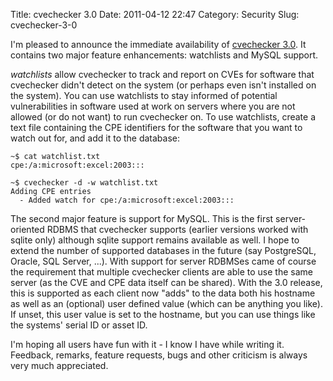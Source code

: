 Title: cvechecker 3.0
Date: 2011-04-12 22:47
Category: Security
Slug: cvechecker-3-0

I'm pleased to announce the immediate availability of [cvechecker
3.0](http://cvechecker.sourceforge.net). It contains two major feature
enhancements: watchlists and MySQL support.

*watchlists* allow cvechecker to track and report on CVEs for software
that cvechecker didn't detect on the system (or perhaps even isn't
installed on the system). You can use watchlists to stay informed of
potential vulnerabilities in software used at work on servers where you
are not allowed (or do not want) to run cvechecker on. To use
watchlists, create a text file containing the CPE identifiers for the
software that you want to watch out for, and add it to the database:

    ~$ cat watchlist.txt
    cpe:/a:microsoft:excel:2003:::

    ~$ cvechecker -d -w watchlist.txt
    Adding CPE entries
      - Added watch for cpe:/a:microsoft:excel:2003:::

The second major feature is support for MySQL. This is the first
server-oriented RDBMS that cvechecker supports (earlier versions worked
with sqlite only) although sqlite support remains available as well. I
hope to extend the number of supported databases in the future (say
PostgreSQL, Oracle, SQL Server, ...). With support for server RDBMSes
came of course the requirement that multiple cvechecker clients are able
to use the same server (as the CVE and CPE data itself can be shared).
With the 3.0 release, this is supported as each client now "adds" to the
data both his hostname as well as an (optional) user defined value
(which can be anything you like). If unset, this user value is set to
the hostname, but you can use things like the systems' serial ID or
asset ID.

I'm hoping all users have fun with it - I know I have while writing it.
Feedback, remarks, feature requests, bugs and other criticism is always
very much appreciated.
